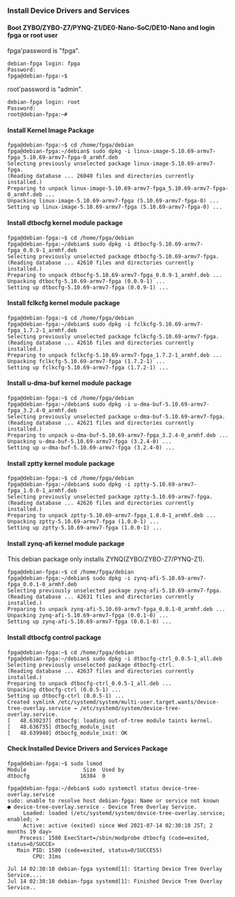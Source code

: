 ### Install Device Drivers and Services

#### Boot ZYBO/ZYBO-Z7/PYNQ-Z1/DE0-Nano-SoC/DE10-Nano and login fpga or root user

fpga'password is "fpga".

```console
debian-fpga login: fpga
Password:
fpga@debian-fpga:~$
```

root'password is "admin".

```console
debian-fpga login: root
Password:
root@debian-fpga:~#
```

#### Install Kernel Image Package

```console
fpga@debian-fpga:~$ cd /home/fpga/debian
fpga@debian-fpga:~/debian$ sudo dpkg -i linux-image-5.10.69-armv7-fpga_5.10.69-armv7-fpga-0_armhf.deb
Selecting previously unselected package linux-image-5.10.69-armv7-fpga.
(Reading database ... 26040 files and directories currently installed.)
Preparing to unpack linux-image-5.10.69-armv7-fpga_5.10.69-armv7-fpga-0_armhf.deb ...
Unpacking linux-image-5.10.69-armv7-fpga (5.10.69-armv7-fpga-0) ...
Setting up linux-image-5.10.69-armv7-fpga (5.10.69-armv7-fpga-0) ...
```

#### Install dtbocfg kernel module package

```console
fpga@debian-fpga:~$ cd /home/fpga/debian
fpga@debian-fpga:~/debian$ sudo dpkg -i dtbocfg-5.10.69-armv7-fpga_0.0.9-1_armhf.deb
Selecting previously unselected package dtbocfg-5.10.69-armv7-fpga.
(Reading database ... 42610 files and directories currently installed.)
Preparing to unpack dtbocfg-5.10.69-armv7-fpga_0.0.9-1_armhf.deb ...
Unpacking dtbocfg-5.10.69-armv7-fpga (0.0.9-1) ...
Setting up dtbocfg-5.10.69-armv7-fpga (0.0.9-1) ...
```

#### Install fclkcfg kernel module package

```console
fpga@debian-fpga:~$ cd /home/fpga/debian
fpga@debian-fpga:~/debian$ sudo dpkg -i fclkcfg-5.10.69-armv7-fpga_1.7.2-1_armhf.deb
Selecting previously unselected package fclkcfg-5.10.69-armv7-fpga.
(Reading database ... 42616 files and directories currently installed.)
Preparing to unpack fclkcfg-5.10.69-armv7-fpga_1.7.2-1_armhf.deb ...
Unpacking fclkcfg-5.10.69-armv7-fpga (1.7.2-1) ...
Setting up fclkcfg-5.10.69-armv7-fpga (1.7.2-1) ...
```

#### Install u-dma-buf kernel module package

```console
fpga@debian-fpga:~$ cd /home/fpga/debian
fpga@debian-fpga:~/debian$ sudo dpkg -i u-dma-buf-5.10.69-armv7-fpga_3.2.4-0_armhf.deb
Selecting previously unselected package u-dma-buf-5.10.69-armv7-fpga.
(Reading database ... 42621 files and directories currently installed.)
Preparing to unpack u-dma-buf-5.10.69-armv7-fpga_3.2.4-0_armhf.deb ...
Unpacking u-dma-buf-5.10.69-armv7-fpga (3.2.4-0) ...
Setting up u-dma-buf-5.10.69-armv7-fpga (3.2.4-0) ...
```

#### Install zptty kernel module package

```console
fpga@debian-fpga:~$ cd /home/fpga/debian
fpga@debian-fpga:~/debian$ sudo dpkg -i zptty-5.10.69-armv7-fpga_1.0.0-1_armhf.deb
Selecting previously unselected package zptty-5.10.69-armv7-fpga.
(Reading database ... 42626 files and directories currently installed.)
Preparing to unpack zptty-5.10.69-armv7-fpga_1.0.0-1_armhf.deb ...
Unpacking zptty-5.10.69-armv7-fpga (1.0.0-1) ...
Setting up zptty-5.10.69-armv7-fpga (1.0.0-1) ...
```

#### Install zynq-afi kernel module package

This debian package only installs ZYNQ(ZYBO/ZYBO-Z7/PYNQ-Z1).

```console
fpga@debian-fpga:~$ cd /home/fpga/debian
fpga@debian-fpga:~/debian$ sudo dpkg -i zynq-afi-5.10.69-armv7-fpga_0.0.1-0_armhf.deb
Selecting previously unselected package zynq-afi-5.10.69-armv7-fpga.
(Reading database ... 42631 files and directories currently installed.)
Preparing to unpack zynq-afi-5.10.69-armv7-fpga_0.0.1-0_armhf.deb ...
Unpacking zynq-afi-5.10.69-armv7-fpga (0.0.1-0) ...
Setting up zynq-afi-5.10.69-armv7-fpga (0.0.1-0) ...
```

#### Install dtbocfg control package

```console
fpga@debian-fpga:~$ cd /home/fpga/debian
fpga@debian-fpga:~/debian$ sudo dpkg -i dtbocfg-ctrl_0.0.5-1_all.deb
Selecting previously unselected package dtbocfg-ctrl.
(Reading database ... 42637 files and directories currently installed.)
Preparing to unpack dtbocfg-ctrl_0.0.5-1_all.deb ...
Unpacking dtbocfg-ctrl (0.0.5-1) ...
Setting up dtbocfg-ctrl (0.0.5-1) ...
Created symlink /etc/systemd/system/multi-user.target.wants/device-tree-overlay.service → /etc/systemd/system/device-tree-overlay.service.
[   48.630237] dtbocfg: loading out-of-tree module taints kernel.
[   48.636735] dtbocfg_module_init
[   48.639940] dtbocfg_module_init: OK
```

#### Check Installed Device Drivers and Services Package

```console
fpga@debian-fpga:~$ sudo lsmod
Module                  Size  Used by
dtbocfg                16384  0
```

```console
fpga@debian-fpga:~/debian$ sudo systemctl status device-tree-overlay.service
sudo: unable to resolve host debian-fpga: Name or service not known
● device-tree-overlay.service - Device Tree Overlay Service.
     Loaded: loaded (/etc/systemd/system/device-tree-overlay.service; enabled; >
     Active: active (exited) since Wed 2021-07-14 02:30:10 JST; 2 months 19 day>
    Process: 1580 ExecStart=/sbin/modprobe dtbocfg (code=exited, status=0/SUCCE>
   Main PID: 1580 (code=exited, status=0/SUCCESS)
        CPU: 31ms

Jul 14 02:30:10 debian-fpga systemd[1]: Starting Device Tree Overlay Service....
Jul 14 02:30:10 debian-fpga systemd[1]: Finished Device Tree Overlay Service..
```

